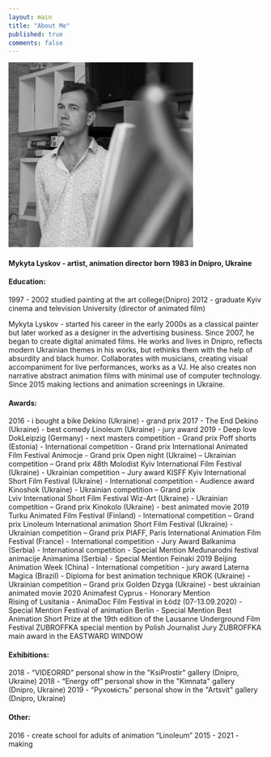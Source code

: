 ```yaml
---
layout: main
title: "About Me"
published: true
comments: false
---
```


![my photo](/assets/img/lyskov-main1-365x365.jpg)

#### Mykyta Lyskov - artist, animation director born 1983 in Dnipro, Ukraine

#### Education:
1997 - 2002 studied painting at the art college(Dnipro)
2012 - graduate Kyiv cinema and television University (director of animated film)

Mykyta Lyskov - started his career in the early 2000s as a classical painter but 
later worked as a designer in the advertising business. Since 2007, 
he began to create digital animated films. He works and lives in Dnipro, 
reflects modern Ukrainian themes in his works, but rethinks them with 
the help of absurdity and black humor. Collaborates with musicians, 
creating visual accompaniment for live performances, works as a VJ. 
He also creates non narrative abstract animation films with minimal use 
of computer  technology. Since 2015 making lections and animation screenings 
in Ukraine. 

#### Awards:
2016 - i bought a bike
Dekino (Ukraine) - grand prix
2017 - The End
Dekino (Ukraine) - best comedy
Linoleum (Ukraine) - jury award
2019 - Deep love
DokLeipzig (Germany)  - next masters competition - Grand prix
Poff shorts (Estonia)  - International competition -  Grand prix
International Animated Film Festival Animocje - Grand prix
Open night (Ukraine) – Ukrainian competition – Grand prix
48th Molodist Kyiv International Film Festival (Ukraine) - Ukrainian competition – Jury award 
KISFF Kyiv International Short Film Festival (Ukraine) - International competition - Audience award
Kinoshok (Ukraine) - Ukrainian competition – Grand prix  
Lviv International Short Film Festival Wiz-Art (Ukraine) -  Ukrainian competition – Grand prix 
Kinokolo (Ukraine) - best animated movie 2019 
Turku Animated Film Festival (Finland) -  International competition – Grand prix 
Linoleum International animation Short Film Festival (Ukraine) -  Ukrainian competition – Grand prix 
PIAFF, Paris International Animation Film Festival (France)  - International competition - Jury Award
Balkanima (Serbia)  - International competition - Special Mention
Međunarodni festival animacije Animanima (Serbia) - Special Mention
Feinaki 2019 Beijing Animation Week (China)  - International competition - jury award
Laterna Magica (Brazil) - Diploma for best animation technique
KROK (Ukraine) - Ukrainian competition – Grand prix
Golden Dzyga (Ukraine) - best ukrainian animated movie 2020
Animafest Cyprus - Honorary Mention  
Rising of Lusitania - AnimaDoc Film Festival in Łódź (07-13.09.2020) - Special Mention
Festival of animation Berlin - Special Mention
Best Animation Short Prize at the 19th edition of the Lausanne Underground Film Festival
ZUBROFFKA special mention by Polish Journalist Jury
ZUBROFFKA main award in the EASTWARD WINDOW

#### Exhibitions:
2018 - “VIDEORЯD”  personal show in the "KsiProstir" gallery (Dnipro, Ukraine)
2018 - “Energy off”  personal show in the "Kimnata" gallery (Dnipro, Ukraine)
2019 - “Рухомість”  personal show in the "Artsvit" gallery (Dnipro, Ukraine)

#### Other:
2016 - create school for adults of animation “Linoleum” 
2015 - 2021 - making 